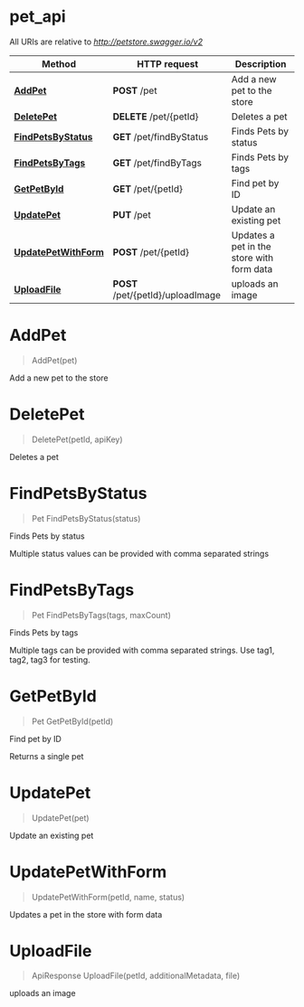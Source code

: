 # pet_api

All URIs are relative to *http://petstore.swagger.io/v2*

Method | HTTP request | Description
------------- | ------------- | -------------
[**AddPet**](pet_api.md#AddPet) | **POST** /pet | Add a new pet to the store
[**DeletePet**](pet_api.md#DeletePet) | **DELETE** /pet/{petId} | Deletes a pet
[**FindPetsByStatus**](pet_api.md#FindPetsByStatus) | **GET** /pet/findByStatus | Finds Pets by status
[**FindPetsByTags**](pet_api.md#FindPetsByTags) | **GET** /pet/findByTags | Finds Pets by tags
[**GetPetById**](pet_api.md#GetPetById) | **GET** /pet/{petId} | Find pet by ID
[**UpdatePet**](pet_api.md#UpdatePet) | **PUT** /pet | Update an existing pet
[**UpdatePetWithForm**](pet_api.md#UpdatePetWithForm) | **POST** /pet/{petId} | Updates a pet in the store with form data
[**UploadFile**](pet_api.md#UploadFile) | **POST** /pet/{petId}/uploadImage | uploads an image


<a name="AddPet"></a>
# **AddPet**
> AddPet(pet)

Add a new pet to the store
<a name="DeletePet"></a>
# **DeletePet**
> DeletePet(petId, apiKey)

Deletes a pet
<a name="FindPetsByStatus"></a>
# **FindPetsByStatus**
> Pet FindPetsByStatus(status)

Finds Pets by status

Multiple status values can be provided with comma separated strings
<a name="FindPetsByTags"></a>
# **FindPetsByTags**
> Pet FindPetsByTags(tags, maxCount)

Finds Pets by tags

Multiple tags can be provided with comma separated strings. Use tag1, tag2, tag3 for testing.
<a name="GetPetById"></a>
# **GetPetById**
> Pet GetPetById(petId)

Find pet by ID

Returns a single pet
<a name="UpdatePet"></a>
# **UpdatePet**
> UpdatePet(pet)

Update an existing pet
<a name="UpdatePetWithForm"></a>
# **UpdatePetWithForm**
> UpdatePetWithForm(petId, name, status)

Updates a pet in the store with form data
<a name="UploadFile"></a>
# **UploadFile**
> ApiResponse UploadFile(petId, additionalMetadata, file)

uploads an image
